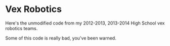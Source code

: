 # Vex Robotics
Here's the unmodified code from my 2012-2013, 2013-2014 High School vex robotics teams.

Some of this code is really bad, you've been warned.